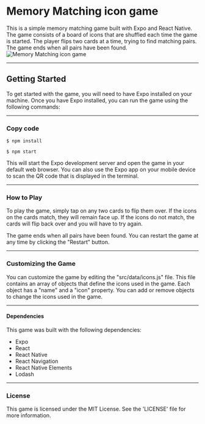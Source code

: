 # Memory Matching icon game
This is a simple memory matching game built with Expo and React Native. The game consists of a board of icons that are shuffled each time the game is started. The player flips two cards at a time, trying to find matching pairs. The game ends when all pairs have been found.
![Memory Matching icon game](https://github.com/RajalakshmiR24/Memory_Matching_icon_game/assets/127002476/41a76e58-1f2c-41a6-9136-ba523106a907)

------------
## Getting Started
To get started with the game, you will need to have Expo installed on your machine. Once you have Expo installed, you can run the game using the following commands:

------------

### Copy code
`$ npm install `

`$ npm start`

This will start the Expo development server and open the game in your default web browser. You can also use the Expo app on your mobile device to scan the QR code that is displayed in the terminal.

------------

### How to Play
To play the game, simply tap on any two cards to flip them over. If the icons on the cards match, they will remain face up. If the icons do not match, the cards will flip back over and you will have to try again.

The game ends when all pairs have been found. You can restart the game at any time by clicking the "Restart" button.

------------

### Customizing the Game
You can customize the game by editing the "src/data/icons.js" file. This file contains an array of objects that define the icons used in the game. Each object has a "name" and a "icon" property. You can add or remove objects to change the icons used in the game.

------------

#### Dependencies
This game was built with the following dependencies:

- Expo
- React
- React Native
- React Navigation
- React Native Elements
- Lodash

------------

### License
This game is licensed under the MIT License. See the 'LICENSE' file for more information.

